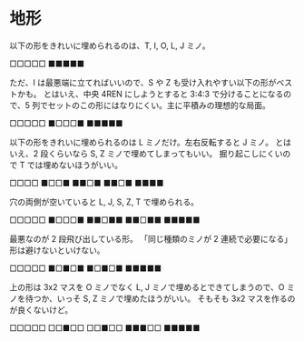 # 地形

以下の形をきれいに埋められるのは、T, I, O, L, J ミノ。

□□□□□
■■■■■

ただ、I は最悪端に立てればいいので、S や Z も受け入れやすい以下の形がベストかも。
とはいえ、中央 4REN にしようとすると 3:4:3 で分けることになるので、5 列でセットのこの形にはなりにくい。主に平積みの理想的な局面。

□□□□□
■□□□■
■■■■■

以下の形をきれいに埋められるのは L ミノだけ。左右反転すると J ミノ。
とはいえ、2 段くらいなら S, Z ミノで埋めてしまってもいい。
掘り起こしにくいので T では埋めないほうがいい。

□□□□
■□□■
■■□■
■■□■
■■■■

穴の両側が空いていると L, J, S, Z, T で埋められる。

□□□□□
■□□□■
■■□■■
■■□■■
■■■■■

最悪なのが 2 段飛び出している形。
「同じ種類のミノが 2 連続で必要になる」形は避けないといけない。

□□□□□
■□■□■
■□■□■
■■■■■

上の形は 3x2 マスを O ミノでなく L, J ミノで埋めるとできてしまうので、O ミノを待つか、いっそ S, Z ミノで埋めたほうがいい。
そもそも 3x2 マスを作るのが良くないけど。

□□□□□
□□■□□
□□■□□
■■■□□
■■■■■
